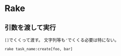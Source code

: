 # Rake

## 引数を渡して実行

`[]`でくくって渡す。
文字列等も`'`でくくる必要は特にない。

```bash
rake task_name:create[foo, bar]
```
